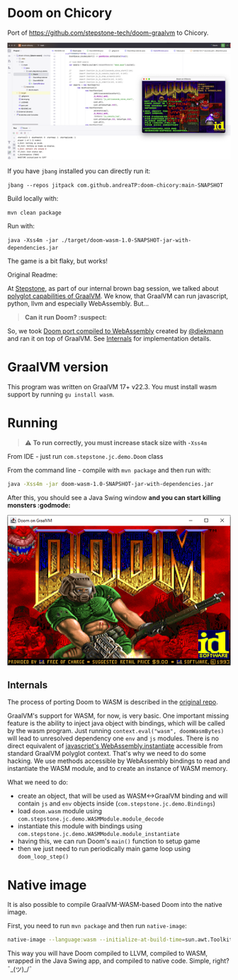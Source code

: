 
# Doom on Chicory

Port of https://github.com/stepstone-tech/doom-graalvm to Chicory.

![Game window](doom_chicory.png "Game window")

If you have `jbang` installed you can directly run it:

`jbang --repos jitpack com.github.andreaTP:doom-chicory:main-SNAPSHOT`

Build locally with:

`mvn clean package`

Run with:

`java -Xss4m -jar ./target/doom-wasm-1.0-SNAPSHOT-jar-with-dependencies.jar`

The game is a bit flaky, but works!

Original Readme:

At [Stepstone](https://www.stepstone.com), as part of our internal brown bag session, we talked about [polyglot capabilities of GraalVM](https://www.graalvm.org/latest/reference-manual/languages/). 
We know, that GraalVM can run javascript, python, llvm and especially WebAssembly. But...
>  **Can it run Doom? :suspect:**

So, we took [Doom port compiled to WebAssembly](https://github.com/diekmann/wasm-fizzbuzz/tree/main/doom) created by [@diekmann](https://github.com/diekmann) and ran it on top of GraalVM. See [Internals](#Internals) for implementation details.

# GraalVM version

This program was written on GraalVM 17+ v22.3. You must install wasm support by running `gu install wasm`.

# Running

> :warning: **To run correctly, you must increase stack size with `-Xss4m`**

From IDE - just run `com.stepstone.jc.demo.Doom` class

From the command line - compile with `mvn package` and then run with:
```bash
java -Xss4m -jar doom-wasm-1.0-SNAPSHOT-jar-with-dependencies.jar
```

After this, you should see a Java Swing window **and you can start killing monsters :godmode:**

![Game window](doom.png "Game window")


## Internals

The process of porting Doom to WASM is described in the [original repo](https://github.com/diekmann/wasm-fizzbuzz/tree/main/doom).

GraalVM's support for WASM, for now, is very basic. One important missing feature is the ability to inject java object with bindings, which will be called by the wasm program.
Just running `context.eval("wasm", doomWasmBytes)` will lead to unresolved dependency one `env` and `js` modules.
There is no direct equivalent of [javascript's WebAssembly.instantiate](https://developer.mozilla.org/en-US/docs/WebAssembly/JavaScript_interface/instantiate) accessible from standard GraalVM polyglot context. That's why we need to do some hacking. We use methods accessible by WebAssembly bindings to read and instantiate the WASM module, and to create an instance of WASM memory.

What we need to do:

* create an object, that will be used as WASM<->GraalVM binding and will contain `js` and `env` objects inside (`com.stepstone.jc.demo.Bindings`)
* load `doom.wasm` module using `com.stepstone.jc.demo.WASMModule.module_decode`
* instantiate this module with bindings using `com.stepstone.jc.demo.WASMModule.module_instantiate`
* having this, we can run Doom's `main()` function to setup game
* then we just need to run periodically main game loop using `doom_loop_step()`

# Native image

It is also possible to compile GraalVM-WASM-based Doom into the native image.

First, you need to run `mvn package` and then run `native-image`:

```bash
native-image --language:wasm --initialize-at-build-time=sun.awt.Toolkit -Djava.awt.headless=false -H:ConfigurationFileDirectories=native-config -H:DynamicProxyConfigurationFiles=native-config\dynamic-proxy.json --no-fallback  -jar target\doom-wasm-1.0-SNAPSHOT-jar-with-dependencies.jar  
```

This way you will have Doom compiled to LLVM, compiled to WASM, wrapped in the Java Swing app, and compiled to native code. Simple, right? ¯\_(ツ)_/¯